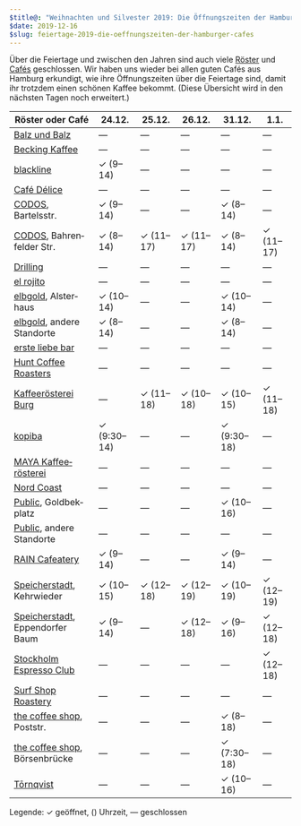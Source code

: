 ```yaml
---
$title@: "Weihnachten und Silvester 2019: Die Öffnungszeiten der Hamburger Cafés"
$date: 2019-12-16
$slug: feiertage-2019-die-oeffnungszeiten-der-hamburger-cafes
---
```


Über die Feiertage und zwischen den Jahren sind auch viele [Röster]([url('/content/pages/roasters.md')]) und [Cafés]([url('/content/pages/cafes.md')]) geschlossen. Wir haben uns wieder bei allen guten Cafés aus Hamburg erkundigt, wie ihre Öffnungszeiten über die Feiertage sind, damit ihr trotzdem einen schönen Kaffee bekommt. (Diese Übersicht wird in den nächsten Tagen noch erweitert.)

| Röster oder Café | 24.12. | 25.12. | 26.12. | 31.12. | 1.1. |
|---|---|---|---|---|---|
| [Balz und Balz]([url('/content/cafes/balz-und-balz.md')]) | — | — | — | — | — |
| [Becking Kaffee]([url('/content/roasters/becking-kaffee.md')]) | — | — | — | — | — |
| [blackline]([url('/content/cafes/blackline.md')]) | ✓ (9–14) | — | — | — | — |
| [Café Délice]([url('/content/cafes/cafe-delice.md')]) | — | — | — | — | — |
| [CODOS]([url('/content/cafes/codos.md')]), Bartelsstr. | ✓ (9–14) | — | — | ✓ (8–14) | — |
| [CODOS]([url('/content/cafes/codos.md')]), Bahren&shy;felder Str. | ✓ (8–14) | ✓ (11–17) | ✓ (11–17) | ✓ (8–14) | ✓ (11–17) |
| [Drilling]([url('/content/cafes/drilling.md')]) | — | — | — | — | — |
| [el rojito]([url('/content/roasters/el-rojito.md')]) | — | — | — | — | — |
| [elbgold]([url('/content/roasters/elbgold.md')]), Alster&shy;haus | ✓ (10–14) | — | — | ✓ (10–14) | — |
| [elbgold]([url('/content/roasters/elbgold.md')]), andere Stand&shy;orte | ✓ (8–14) | — | — | ✓ (8–14) | — |
| [erste liebe bar]([url('/content/cafes/erste-liebe-bar.md')]) | — | — | — | — | — |
| [Hunt Coffee Roasters]([url('/content/roasters/hunt.md')]) | — | — | — | — | — |
| [Kaffeerösterei Burg]([url('/content/roasters/kaffeeroesterei-burg.md')]) | — | ✓ (11–18) | ✓ (10–18) | ✓ (10–15) | ✓ (11–18) |
| [kopiba]([url('/content/roasters/kopiba.md')]) | ✓ (9:30–14) | — | — | ✓ (9:30–18) | — |
| [MAYA Kaffee&shy;rösterei]([url('/content/roasters/maya.md')]) | — | — | — | — | — |
| [Nord Coast]([url('/content/roasters/nord-coast.md')]) | — | — | — | — | — |
| [Public]([url('/content/roasters/public.md')]), Goldbek&shy;platz | — | — | — | ✓ (10–16) | — |
| [Public]([url('/content/roasters/public.md')]), andere Stand&shy;orte | — | — | — | — | — |
| [RAIN Cafeatery]([url('/content/cafes/rain-cafeatery.md')]) | ✓ (9–14) | — | — | ✓ (9–14) | — |
| [Speicher&shy;stadt]([url('/content/roasters/speicherstadt-kaffeeroesterei.md')]), Kehr&shy;wieder | ✓ (10–15) | ✓ (12–18) | ✓ (12–19) | ✓ (10–19) | ✓ (12–19) |
| [Speicher&shy;stadt]([url('/content/roasters/speicherstadt-kaffeeroesterei.md')]), Eppen&shy;dorfer Baum | ✓ (9–14) | — | ✓ (12–18) | ✓ (9–16) |✓ (12–18) |
| [Stockholm Espresso Club]([url('/content/cafes/stockholm-espresso-club.md')]) | — | — | — | — | ✓ (12–18) |
| [Surf Shop Roastery]([url('/content/roasters/surf-shop-roastery.md')]) | — | — | — | — | — |
| [the coffee shop]([url('/content/cafes/the-coffee-shop.md')]), Poststr. | — | — | — | ✓ (8–18) | — |
| [the coffee shop]([url('/content/cafes/the-coffee-shop.md')]), Börsen&shy;brücke | — | — | — | ✓ (7:30–18) | — |
| [Tōrnqvist]([url('/content/cafes/tornqvist.md')]) | — | — | — | ✓ (10–16) | — |

Legende: ✓ geöffnet, () Uhrzeit, — geschlossen